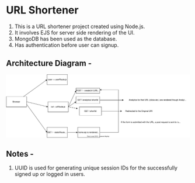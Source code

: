 # URL Shortener
1. This is a URL shortener project created using Node.js. 
2. It involves EJS for server side rendering of the UI.
3. MongoDB has been used as the database.
4. Has authentication before user can signup.

## Architecture Diagram - 
![](./architecture.drawio.svg)

## Notes - 
1. UUID is used for generating unique session IDs for the successfully signed up or logged in users.

